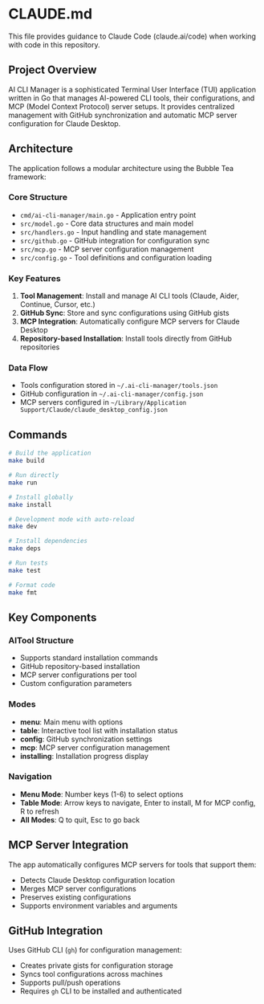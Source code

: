 # CLAUDE.md

This file provides guidance to Claude Code (claude.ai/code) when working with code in this repository.

## Project Overview

AI CLI Manager is a sophisticated Terminal User Interface (TUI) application written in Go that manages AI-powered CLI tools, their configurations, and MCP (Model Context Protocol) server setups. It provides centralized management with GitHub synchronization and automatic MCP server configuration for Claude Desktop.

## Architecture

The application follows a modular architecture using the Bubble Tea framework:

### Core Structure
- `cmd/ai-cli-manager/main.go` - Application entry point
- `src/model.go` - Core data structures and main model
- `src/handlers.go` - Input handling and state management
- `src/github.go` - GitHub integration for configuration sync
- `src/mcp.go` - MCP server configuration management
- `src/config.go` - Tool definitions and configuration loading

### Key Features
1. **Tool Management**: Install and manage AI CLI tools (Claude, Aider, Continue, Cursor, etc.)
2. **GitHub Sync**: Store and sync configurations using GitHub gists
3. **MCP Integration**: Automatically configure MCP servers for Claude Desktop
4. **Repository-based Installation**: Install tools directly from GitHub repositories

### Data Flow
- Tools configuration stored in `~/.ai-cli-manager/tools.json`
- GitHub configuration in `~/.ai-cli-manager/config.json`
- MCP servers configured in `~/Library/Application Support/Claude/claude_desktop_config.json`

## Commands

```bash
# Build the application
make build

# Run directly
make run

# Install globally
make install

# Development mode with auto-reload
make dev

# Install dependencies
make deps

# Run tests
make test

# Format code
make fmt
```

## Key Components

### AITool Structure
- Supports standard installation commands
- GitHub repository-based installation
- MCP server configurations per tool
- Custom configuration parameters

### Modes
- **menu**: Main menu with options
- **table**: Interactive tool list with installation status
- **config**: GitHub synchronization settings
- **mcp**: MCP server configuration management
- **installing**: Installation progress display

### Navigation
- **Menu Mode**: Number keys (1-6) to select options
- **Table Mode**: Arrow keys to navigate, Enter to install, M for MCP config, R to refresh
- **All Modes**: Q to quit, Esc to go back

## MCP Server Integration

The app automatically configures MCP servers for tools that support them:
- Detects Claude Desktop configuration location
- Merges MCP server configurations
- Preserves existing configurations
- Supports environment variables and arguments

## GitHub Integration

Uses GitHub CLI (`gh`) for configuration management:
- Creates private gists for configuration storage
- Syncs tool configurations across machines
- Supports pull/push operations
- Requires `gh` CLI to be installed and authenticated